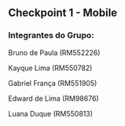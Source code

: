 ## Checkpoint 1 - Mobile

### Integrantes do Grupo:

Bruno de Paula (RM552226)

Kayque Lima (RM550782)

Gabriel França (RM551905)

Edward de Lima (RM98676)

Luana Duque (RM550813)
